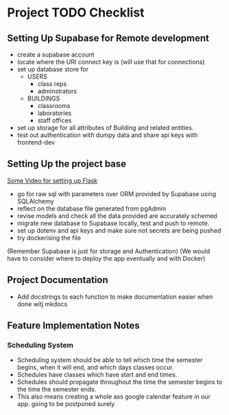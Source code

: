 # Project TODO Checklist

## Setting Up Supabase for Remote development

- create a supabase account
- locate where the URI connect key is (will use that for connections)
- set up database store for
  - USERS
    - class reps
    - adminstrators
  - BUILDINGS
    - classrooms
    - laboratories
    - staff offices
- set up storage for all attributes of Building and related entities.
- test out authentication with dumpy data and share api keys with frontend-dev

## Setting Up the project base

[Some Video for setting up Flask](https://www.youtube.com/watch?v=fsNeGqxC4PM)

- go for raw sql with parameters over ORM provided by Supabase using SQLAlchemy
- reflect on the database file generated from pgAdmin
- revise models and check all the data provided are accurately schemed
- migrate new database to Supabase locally, test and push to remote.
- set up dotenv and api keys and make sure not secrets are being pushed
- try dockerising the file

(Remember Supabase is just for storage and Authentication)
(We would have to consider where to deploy the app eventually and with Docker)

## Project Documentation

- Add docstrings to each function to make documentation easier when done witj mkdocs

## Feature Implementation Notes

### Scheduling System

- Scheduling system should be able to tell which time the semester begins, when it will end,
and which days classes occur.
- Schedules have classes which have start and end times.
- Schedules should propagate throughout the time the semester begins to the time the semester ends.
- This also means creating a whole ass google calendar feature in our app. going to be postponed surely.
